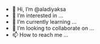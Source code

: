 - 👋 Hi, I’m @aladiyaksa
- 👀 I’m interested in ...
- 🌱 I’m currently learning ...
- 💞️ I’m looking to collaborate on ...
- 📫 How to reach me ...

<!---
aladiyaksa/aladiyaksa is a ✨ special ✨ repository because its `README.md` (this file) appears on your GitHub profile.
You can click the Preview link to take a look at your changes.
--->
